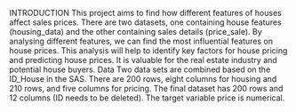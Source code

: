 INTRODUCTION
This project aims to find how different features of houses affect sales prices. There are two datasets, one containing house features (housing_data) and the other containing sales details (price_sale). By analysing different features, we can find the most influential features on house prices. This analysis will help to identify key factors for house pricing and predicting house prices. It is valuable for the real estate industry and potential house buyers.
Data
Two data sets are combined based on the ID_House in the SAS. There are 200 rows, eight columns for housing and 210 rows, and five columns for pricing. The final dataset has 200 rows and 12 columns (ID needs to be deleted). The target variable price is numerical.

